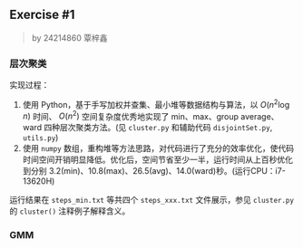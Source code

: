 ## Exercise \#1

> by 24214860 覃梓鑫

### 层次聚类

实现过程：

1. 使用 Python，基于手写加权并查集、最小堆等数据结构与算法，以 $O(n^2\log n)$ 时间、 $O(n^2)$ 空间复杂度优秀地实现了 min、max、group average、ward 四种层次聚类方法。(见 `cluster.py` 和辅助代码 `disjointSet.py`, `utils.py`)
2. 使用 `numpy` 数组，重构堆等方法思路，对代码进行了充分的效率优化，使代码时间空间开销明显降低。优化后，空间节省至少一半，运行时间从上百秒优化到分别 3.2(min)、10.8(max)、26.5(avg)、14.0(ward)秒。(运行CPU：i7-13620H)

运行结果在 `steps_min.txt` 等共四个 `steps_xxx.txt` 文件展示，参见 `cluster.py` 的 `cluster()` 注释例子解释含义。

### GMM

